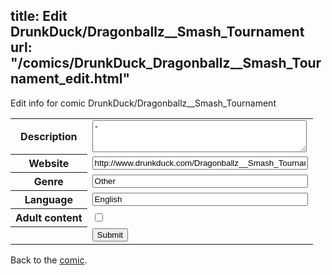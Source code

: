 title: Edit DrunkDuck/Dragonballz__Smash_Tournament
url: "/comics/DrunkDuck_Dragonballz__Smash_Tournament_edit.html"
---
Edit info for comic DrunkDuck/Dragonballz__Smash_Tournament

<form name="comic" action="http://gaepostmail.appspot.com/comic/" method="post">
<table class="comicinfo">
<tr>
<th>Description</th><td><textarea name="description" cols="40" rows="3">-</textarea></td>
</tr>
<tr>
<th>Website</th><td><input type="text" name="url" value="http://www.drunkduck.com/Dragonballz__Smash_Tournament/" size="40"/></td>
</tr>
<tr>
<th>Genre</th><td><input type="text" name="genre" value="Other" size="40"/></td>
</tr>
<tr>
<th>Language</th><td><input type="text" name="language" value="English" size="40"/></td>
</tr>
<tr>
<th>Adult content</th><td><input type="checkbox" name="adult" value="adult" /></td>
</tr>
<tr>
<th></th><td>
<input type="hidden" name="comic" value="DrunkDuck_Dragonballz__Smash_Tournament" />
<input type="submit" name="submit" value="Submit" />
</td>
</tr>
</table>
</form>

Back to the [comic](DrunkDuck_Dragonballz__Smash_Tournament.html).
